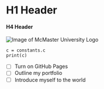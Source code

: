 # H1 Header
#### H4 Header


![Image of McMaster University Logo](https://brand.mcmaster.ca/app/uploads/2024/02/mcmaster-logo-2024-col.jpg)


```from scipy import constants
c = constants.c
print(c)
```


- [ ] Turn on GitHub Pages
- [ ] Outline my portfolio
- [ ] Introduce myself to the world
